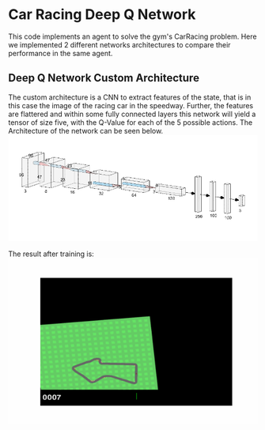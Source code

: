 # Car Racing Deep Q Network

This code implements an agent to solve the gym's CarRacing problem. Here we implemented 2 different networks architectures to compare their performance in the same agent.

## Deep Q Network Custom Architecture
The custom architecture is a CNN to extract features of the state, that is in this case the image of the racing car in the speedway. Further, the features are flattered and within some fully connected layers this network will yield a tensor of size five, with the Q-Value for each of the 5 possible actions.
The Architecture of the network can be seen below.
![Alt text](DQN.png)

The result after training is:
![Alt text](Custom_QNet_Learner_Animation.gif)
